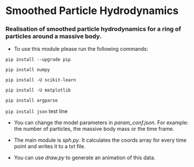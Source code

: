 # Smoothed Particle Hydrodynamics

### Realisation of smoothed particle hydrodynamics for a ring of particles around a massive body.

- To use this module please run the following commands:

`pip install --upgrade pip`

`pip install numpy`

`pip install -U scikit-learn`

`pip install -U matplotlib`

`pip install argparse`

`pip install json`
 test line
- You can change the model parameters in *param_conf.json*. For example: the number of particles, the massive body mass or the time frame.

- The main module is *sph.py*. It calculates the coords array for every time point and writes it to a txt file.
- You can use *draw.py* to generate an animation of this data.
